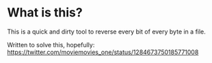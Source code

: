 # What is this?

This is a quick and dirty tool to reverse every bit of every byte in a file. 

Written to solve this, hopefully: https://twitter.com/moviemovies_one/status/1284673750185771008